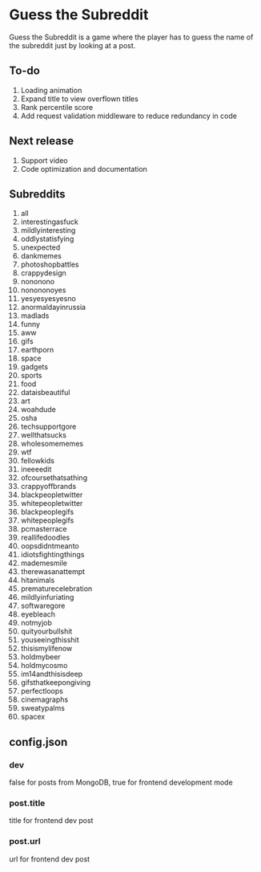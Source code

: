 # Guess the Subreddit

Guess the Subreddit is a game where the player has to guess the name of the
subreddit just by looking at a post.

## To-do
1. Loading animation
2. Expand title to view overflown titles
3. Rank percentile score
4. Add request validation middleware to reduce redundancy in code

## Next release
1. Support video
2. Code optimization and documentation

## Subreddits
1. all
2. interestingasfuck
3. mildlyinteresting
4. oddlystatisfying
5. unexpected
6. dankmemes
7. photoshopbattles
8. crappydesign
9. nononono
10. nonononoyes
11. yesyesyesyesno
12. anormaldayinrussia
13. madlads
14. funny
15. aww
16. gifs
17. earthporn
18. space
19. gadgets
20. sports
21. food
22. dataisbeautiful
23. art
24. woahdude
25. osha
26. techsupportgore
27. wellthatsucks
28. wholesomememes
29. wtf
30. fellowkids
31. ineeeedit
32. ofcoursethatsathing
33. crappyoffbrands
34. blackpeopletwitter
35. whitepeopletwitter
36. blackpeoplegifs
37. whitepeoplegifs
38. pcmasterrace
39. reallifedoodles
40. oopsdidntmeanto
41. idiotsfightingthings
42. mademesmile
43. therewasanattempt
44. hitanimals
45. prematurecelebration
46. mildlyinfuriating
47. softwaregore
48. eyebleach
49. notmyjob
50. quityourbullshit
51. youseeingthisshit
52. thisismylifenow
53. holdmybeer
54. holdmycosmo
55. im14andthisisdeep
56. gifsthatkeepongiving
57. perfectloops
58. cinemagraphs
59. sweatypalms
60. spacex

## config.json
### dev
false for posts from MongoDB, true for frontend development mode

### post.title
title for frontend dev post

### post.url
url for frontend dev post

